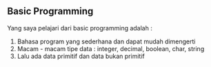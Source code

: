 ## Basic Programming

Yang saya pelajari dari basic programming adalah :
1. Bahasa program yang sederhana dan dapat mudah dimengerti
2. Macam - macam tipe data :
integer, decimal, boolean, char, string
3. Lalu ada data primitif dan data bukan primitif
